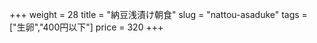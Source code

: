 +++
weight = 28
title  = "納豆浅漬け朝食"
slug   = "nattou-asaduke"
tags   = ["生卵","400円以下"]
price  = 320
+++

